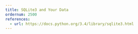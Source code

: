 ```yaml
---
title: SQLite3 and Your Data
ordernum: 2500
references:
  - url: https://docs.python.org/3.4/library/sqlite3.html
---
```


